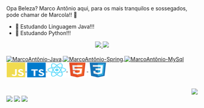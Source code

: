 ##
Opa Beleza? Marco Antônio aqui, para os mais tranquilos e sossegados, pode chamar de Marcola!! 👋

- 🌱 Estudando Linguagem Java!!!
- &#129409; Estudando Python!!!

<div align="center">
  <a href="https://github.com/am3rco">
    <img height="180em" src="https://github-readme-stats.vercel.app/api?username=am3rco&show_icons=true&theme=dracula&include_all_commits=true&count_private=true"/>   
  <img height="180em" src="https://github-readme-stats.vercel.app/api/top-langs/?username=am3rco&layout=compact&langs_count=7&theme=dracula"/>
</div>
  

<div style="display: inline_block"><br>
  <img align="center" alt="MarcoAntônio-Java" height="40" width="50" src="https://cdn.jsdelivr.net/gh/devicons/devicon/icons/java/java-original.svg" />
  <img align="center" alt="MarcoAntônio-Spring" height="40" width="50" src="https://cdn.jsdelivr.net/gh/devicons/devicon/icons/spring/spring-original.svg" />
  <img align="center" alt="MarcoAntônio-MySql" height="40" width="50"  src="https://cdn.jsdelivr.net/gh/devicons/devicon/icons/mysql/mysql-original.svg" />
  <img align="center" alt="MarcoAntônio-Js" height="40" width="50" src="https://raw.githubusercontent.com/devicons/devicon/master/icons/javascript/javascript-plain.svg" />
  <img align="center" alt="MarcoAntônio-Ts" height="40" width="50" src="https://raw.githubusercontent.com/devicons/devicon/master/icons/typescript/typescript-plain.svg" />
  <img align="center" alt="MarcoAntônio-React" height="40" width="50" src="https://raw.githubusercontent.com/devicons/devicon/master/icons/react/react-original.svg" />
  <img align="center" alt="MarcoAntônio-HTML" height="40" width="50" src="https://raw.githubusercontent.com/devicons/devicon/master/icons/html5/html5-original.svg" />
  <img align="center" alt="MarcoAntônio-CSS" height="40" width="50" src="https://raw.githubusercontent.com/devicons/devicon/master/icons/css3/css3-original.svg" />
</div>
  
  ##
 <div align="right"> 
  <img src="https://emojipedia-us.s3.dualstack.us-west-1.amazonaws.com/thumbs/160/samsung/265/technologist-medium-dark-skin-tone_1f9d1-1f3fe-200d-1f4bb.png">
 </div> 
 

<div>
   <a href = "https://www.linkedin.com/in/marcomarco/" target="_blank"><img src="https://img.shields.io/badge/-LinkedIn-%230077B5?style=for-the-badge&logo=linkedin&logoColor=white" target="_blank"></a> 
  <a href = "emailto:am3rco@gmail.com"><img src="https://img.shields.io/badge/-Gmail-%23333?style=for-the-badge&logo=gmail&logoColor=white" target="_blank"></a>
  <a href = "https://www.instagram.com/am3rco/" target="_blank"><img src="https://img.shields.io/badge/-Instagram-%23E4405F?style=for-the- badge&logo=instagram&logoColor=white" target="_blank"><a/>
</div>
